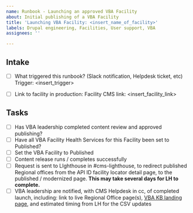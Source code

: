 ```yaml
---
name: Runbook - Launching an approved VBA Facility
about: Initial publishing of a VBA Facility
title: 'Launching VBA Facility: <insert_name_of_facility>'
labels: Drupal engineering, Facilities, User support, VBA
assignees: ''

---
```


## Intake
- [ ] What triggered this runbook? (Slack notification, Helpdesk ticket, etc)
Trigger: <insert_trigger>

- [ ] Link to facility in production:
Facility CMS link: <insert_facility_link>

## Tasks

- [ ] Has VBA leadership completed content review and approved publishing?
- [ ] Have all VBA Facility Health Services for this Facility been set to Published?
- [ ] Set the VBA Facility to Published
- [ ] Content release runs / completes successfully 
- [ ] Request is sent to LIghthouse in #cms-lighthouse, to redirect published Regional offices from the API ID facility locator detail page, to the published / modernized page. **This may take several days for LH to complete.**
- [ ] VBA leadership are notified, with CMS Helpdesk in cc, of completed launch, including: link to live Regional Office page(s), [VBA KB landing page](https://prod.cms.va.gov/help/veterans-benefits-administration-vba), and estimated timing from LH for the CSV updates
